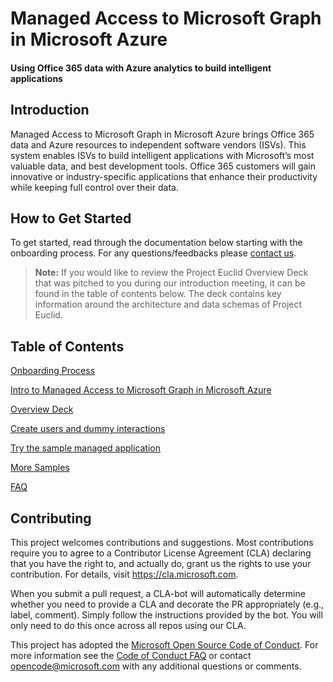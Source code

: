# Managed Access to Microsoft Graph in Microsoft Azure
#### Using Office 365 data with Azure analytics to build intelligent applications 

## Introduction 

Managed Access to Microsoft Graph in Microsoft Azure brings Office 365 data and Azure resources to independent software vendors (ISVs). This system enables ISVs to build intelligent applications with Microsoft’s most valuable data, and best development tools. Office 365 customers will gain innovative or industry-specific applications that enhance their productivity while keeping full control over their data. 

## How to Get Started 

To get started, read through the documentation below starting with the onboarding process. For any questions/feedbacks please [contact us](docs/Contact-Us.md).

> **Note:** If you would like to review the Project Euclid Overview Deck that was pitched to you during our introduction meeting, it can be found in the table of contents below. The deck contains key information around the architecture and data schemas of Project Euclid.

## Table of Contents

[Onboarding Process](docs/Onboarding-Process.md)

[Intro to Managed Access to Microsoft Graph in Microsoft Azure](docs/Intro-to-Euclid.md)

[Overview Deck](docs/ProjectEuclidOverviewDeck.pptx)

[Create users and dummy interactions](SetUp)

[Try the sample managed application](ManagedApp)

[More Samples](ARMTemplates)

[FAQ](https://github.com/OfficeDev/EuclidSampleAppExternal/blob/master/docs/FAQ.md)

## Contributing

This project welcomes contributions and suggestions.  Most contributions require you to agree to a
Contributor License Agreement (CLA) declaring that you have the right to, and actually do, grant us
the rights to use your contribution. For details, visit https://cla.microsoft.com.

When you submit a pull request, a CLA-bot will automatically determine whether you need to provide
a CLA and decorate the PR appropriately (e.g., label, comment). Simply follow the instructions
provided by the bot. You will only need to do this once across all repos using our CLA.

This project has adopted the [Microsoft Open Source Code of Conduct](https://opensource.microsoft.com/codeofconduct/).
For more information see the [Code of Conduct FAQ](https://opensource.microsoft.com/codeofconduct/faq/) or
contact [opencode@microsoft.com](mailto:opencode@microsoft.com) with any additional questions or comments.
